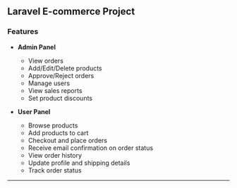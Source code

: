 ## Laravel E-commerce Project

### Features
- **Admin Panel**
  - View orders
  - Add/Edit/Delete products
  - Approve/Reject orders
  - Manage users
  - View sales reports
  - Set product discounts
  
- **User Panel**
  - Browse products
  - Add products to cart
  - Checkout and place orders
  - Receive email confirmation on order status
  - View order history
  - Update profile and shipping details
  - Track order status
  
---

